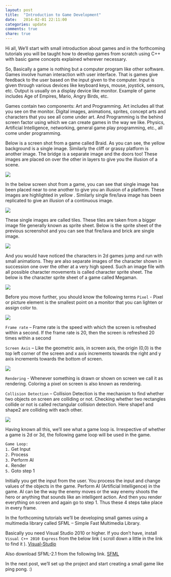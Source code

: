 ```yaml
---
layout: post
title:  "Introduction to Game Development"
date:   2014-02-01 22:11:00
categories: update
comments: true
share: true
---
```



Hi all, We’ll start with small introduction about games and in the forthcoming tutorials you will be taught how to develop games from scratch using C++ with basic game concepts explained wherever necessary. 


So, Basically a game is nothing but a computer program like other software. Games involve human interaction with user interface. That is games give feedback to the user based on the input given to the computer. Input is given through various devices like keyboard keys, mouse, joystick, sensors, etc. Output is usually on a display device like monitor. Example of game includes Age of Empires, Mario, Angry Birds, etc.


Games contain two components: Art and Programming. Art includes all that you see on the monitor. Digital images, animations, sprites, concept arts and characters that you see all come under art. And Programming is the behind screen factor using which we can create games in the way we like. Physics, Artificial Intelligence, networking, general game play programming, etc., all come under programming.


Below is a screen shot from a game called Braid. As you can see, the yellow background is a single image. Similarly the cliff or grassy platform is another image. The bridge is a separate image and the doors too! These images are placed on over the other in layers to give you the illusion of a scene.

<img src="http://gdc-ceg.github.io/images/image1.jpg"> 


In the below screen shot from a game, you can see that single image has been placed near to one another to give you an illusion of a platform. These images are highlighted in yellow . Similarly single fire/lava image has been replicated to give an illusion of a continuous image.

<img src="http://gdc-ceg.github.io/images/image2.jpg"> 


These single images are called tiles. These tiles are taken from a bigger image file generally known as sprite sheet. Below is the sprite sheet of the previous screenshot and you can see that fire/lava and brick are single image.

<img src="http://gdc-ceg.github.io/images/image3.jpg"> 


And you would have noticed the characters in 2d games jump and run with small animations. They are also separate images of the character shown in succession one over the other at a very high speed. Such an image file with all possible character movements is called character sprite sheet. The below is the character sprite sheet of a game called Megaman.

<img src="http://gdc-ceg.github.io/images/image4.jpg"> 


Before you move further, you should know the following terms
`Pixel` - Pixel or picture element is the smallest point on a monitor that you can lighten or assign color to.

<img src="http://gdc-ceg.github.io/images/image5.jpg"> 


`Frame rate` – Frame rate is the speed with which the screen is refreshed within a second. If the frame rate is 20, then the screen is refreshed 20 times within a second


`Screen Axis` – Like the geometric axis, in screen axis, the origin (0,0) is the top left corner of the screen and x axis increments towards the right and y axis increments towards the bottom of screen.

<img src="http://gdc-ceg.github.io/images/image6.jpg"> 


`Rendering` - Whenever something is drawn or shown on screen we call it as rendering. Coloring a pixel on screen is also known as rendering.


`Collision Detection` – Collision Detection is the mechanism to find whether two objects on screen are colliding or not. Checking  whether two rectangles collide or not is called rectangular collision detection. Here shape1 and shape2 are colliding with each other.

<img src="http://gdc-ceg.github.io/images/image7.jpg">
 

Having known all this, we’ll see what a game loop is. Irrespective of whether a game is 2d or 3d, the following game loop will be used in the game.

`Game Loop:`<br>
`1.` Get Input<br>
`2.` Process<br>
`3.` Perform AI<br>
`4.` Render<br>
`5.` Goto step 1

Initially you get the input from the user. You process the input and change values of the objects in the game. Perform AI (Artificial Intelligence) in the game. AI can be the way the enemy moves or the way enemy shoots the hero or anything that sounds like an intelligent action. And then you render everything on screen and again go to step 1. Thus these 4 steps take place in every frame.

In the forthcoming tutorials we’ll be developing small games using a multimedia library called SFML – Simple Fast Multimedia Library.

Basically you need Visual Studio 2010 or higher. If you don’t have, install `Visual C++ 2010 Express` from the below link ( scroll down a little in the link to find it ).
[Visual-Studio]

Also download SFML-2.1 from the following link.
[SFML]

In the next post, we’ll set up the project and start creating a small game like ping pong. :)


[Visual-Studio]: http://www.visualstudio.com/downloads/download-visual-studio-vs
[SFML]: http://sfml-dev.org/download/sfml/2.1/
